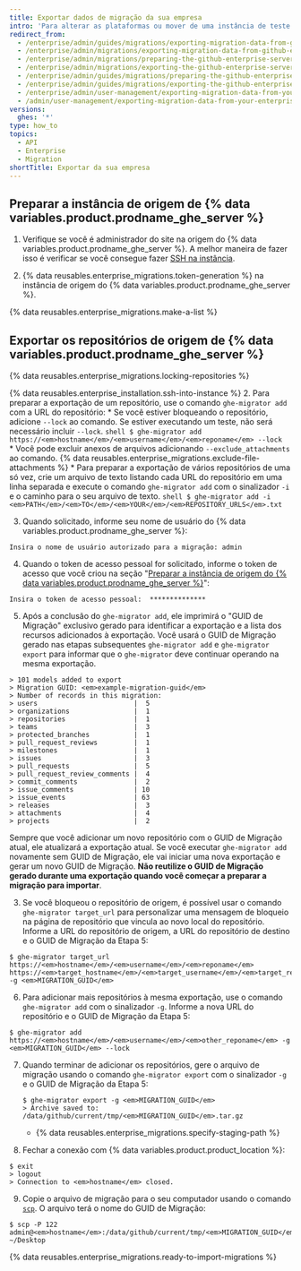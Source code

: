 ```yaml
---
title: Exportar dados de migração da sua empresa
intro: 'Para alterar as plataformas ou mover de uma instância de teste para uma instância de produção você pode exportar os dados de migração de uma instância do {% data variables.product.prodname_ghe_server %} preparando a instância, bloqueando os repositórios e gerando um arquivo de migração.'
redirect_from:
  - /enterprise/admin/guides/migrations/exporting-migration-data-from-github-enterprise
  - /enterprise/admin/migrations/exporting-migration-data-from-github-enterprise-server
  - /enterprise/admin/migrations/preparing-the-github-enterprise-server-source-instance
  - /enterprise/admin/migrations/exporting-the-github-enterprise-server-source-repositories
  - /enterprise/admin/guides/migrations/preparing-the-github-enterprise-source-instance
  - /enterprise/admin/guides/migrations/exporting-the-github-enterprise-source-repositories
  - /enterprise/admin/user-management/exporting-migration-data-from-your-enterprise
  - /admin/user-management/exporting-migration-data-from-your-enterprise
versions:
  ghes: '*'
type: how_to
topics:
  - API
  - Enterprise
  - Migration
shortTitle: Exportar da sua empresa
---
```


## Preparar a instância de origem de {% data variables.product.prodname_ghe_server %}

1. Verifique se você é administrador do site na origem do {% data variables.product.prodname_ghe_server %}. A melhor maneira de fazer isso é verificar se você consegue fazer [SSH na instância](/enterprise/admin/guides/installation/accessing-the-administrative-shell-ssh/).

2. {% data reusables.enterprise_migrations.token-generation %} na instância de origem do {% data variables.product.prodname_ghe_server %}.

{% data reusables.enterprise_migrations.make-a-list %}

## Exportar os repositórios de origem de {% data variables.product.prodname_ghe_server %}

{% data reusables.enterprise_migrations.locking-repositories %}

{% data reusables.enterprise_installation.ssh-into-instance %}
2. Para preparar a exportação de um repositório, use o comando `ghe-migrator add` com a URL do repositório:
    * Se você estiver bloqueando o repositório, adicione `--lock` ao comando. Se estiver executando um teste, não será necessário incluir `--lock`.
      ```shell
      $ ghe-migrator add https://<em>hostname</em>/<em>username</em>/<em>reponame</em> --lock
      ```
    * Você pode excluir anexos de arquivos adicionando `--exclude_attachments` ao comando. {% data reusables.enterprise_migrations.exclude-file-attachments %}
    * Para preparar a exportação de vários repositórios de uma só vez, crie um arquivo de texto listando cada URL do repositório em uma linha separada e execute o comando `ghe-migrator add` com o sinalizador `-i` e o caminho para o seu arquivo de texto.
      ```shell
      $ ghe-migrator add -i <em>PATH</em>/<em>TO</em>/<em>YOUR</em>/<em>REPOSITORY_URLS</em>.txt
      ```

3. Quando solicitado, informe seu nome de usuário do {% data variables.product.prodname_ghe_server %}:
  ```shell
  Insira o nome de usuário autorizado para a migração: admin
  ```
4. Quando o token de acesso pessoal for solicitado, informe o token de acesso que você criou na seção "[Preparar a instância de origem do {% data variables.product.prodname_ghe_server %}](#preparing-the-github-enterprise-server-source-instance)":
  ```shell
  Insira o token de acesso pessoal:  **************
  ```
5. Após a conclusão do `ghe-migrator add`, ele imprimirá o "GUID de Migração" exclusivo gerado para identificar a exportação e a lista dos recursos adicionados à exportação. Você usará o GUID de Migração gerado nas etapas subsequentes `ghe-migrator add` e `ghe-migrator export` para informar que o `ghe-migrator` deve continuar operando na mesma exportação.
  ```shell
  > 101 models added to export
  > Migration GUID: <em>example-migration-guid</em>
  > Number of records in this migration:
  > users                        |  5
  > organizations                |  1
  > repositories                 |  1
  > teams                        |  3
  > protected_branches           |  1
  > pull_request_reviews         |  1
  > milestones                   |  1
  > issues                       |  3
  > pull_requests                |  5
  > pull_request_review_comments |  4
  > commit_comments              |  2
  > issue_comments               | 10
  > issue_events                 | 63
  > releases                     |  3
  > attachments                  |  4
  > projects                     |  2
  ```
  Sempre que você adicionar um novo repositório com o GUID de Migração atual, ele atualizará a exportação atual. Se você executar `ghe-migrator add` novamente sem GUID de Migração, ele vai iniciar uma nova exportação e gerar um novo GUID de Migração. **Não reutilize o GUID de Migração gerado durante uma exportação quando você começar a preparar a migração para importar**.

3. Se você bloqueou o repositório de origem, é possível usar o comando `ghe-migrator target_url` para personalizar uma mensagem de bloqueio na página de repositório que vincula ao novo local do repositório. Informe a URL do repositório de origem, a URL do repositório de destino e o GUID de Migração da Etapa 5:

  ```shell
  $ ghe-migrator target_url https://<em>hostname</em>/<em>username</em>/<em>reponame</em> https://<em>target_hostname</em>/<em>target_username</em>/<em>target_reponame</em> -g <em>MIGRATION_GUID</em>
  ```

6. Para adicionar mais repositórios à mesma exportação, use o comando `ghe-migrator add` com o sinalizador `-g`. Informe a nova URL do repositório e o GUID de Migração da Etapa 5:
  ```shell
  $ ghe-migrator add https://<em>hostname</em>/<em>username</em>/<em>other_reponame</em> -g <em>MIGRATION_GUID</em> --lock
  ```
7. Quando terminar de adicionar os repositórios, gere o arquivo de migração usando o comando `ghe-migrator export` com o sinalizador `-g` e o GUID de Migração da Etapa 5:
    ```shell
    $ ghe-migrator export -g <em>MIGRATION_GUID</em>
    > Archive saved to: /data/github/current/tmp/<em>MIGRATION_GUID</em>.tar.gz
    ```
    * {% data reusables.enterprise_migrations.specify-staging-path %}

8. Fechar a conexão com {% data variables.product.product_location %}:
  ```shell
  $ exit
  > logout
  > Connection to <em>hostname</em> closed.
  ```
9. Copie o arquivo de migração para o seu computador usando o comando [`scp`](https://linuxacademy.com/blog/linux/ssh-and-scp-howto-tips-tricks#scp). O arquivo terá o nome do GUID de Migração:
  ```shell
  $ scp -P 122 admin@<em>hostname</em>:/data/github/current/tmp/<em>MIGRATION_GUID</em>.tar.gz ~/Desktop
  ```
{% data reusables.enterprise_migrations.ready-to-import-migrations %}
